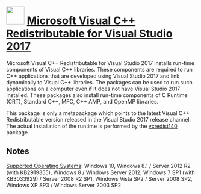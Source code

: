 # <img src="https://cdn.jsdelivr.net/gh/chocolatey-community/chocolatey-coreteampackages@d8a28da83b3b9bf058e1fbbeed5ce74329b73245/icons/vcredist2017.png" width="48" height="48"/> [Microsoft Visual C++ Redistributable for Visual Studio 2017](https://chocolatey.org/packages/vcredist2017)

Microsoft Visual C++ Redistributable for Visual Studio 2017 installs run-time components of Visual C++ libraries. These components are required to run C++ applications that are developed using Visual Studio 2017 and link dynamically to Visual C++ libraries. The packages can be used to run such applications on a computer even if it does not have Visual Studio 2017 installed. These packages also install run-time components of C Runtime (CRT), Standard C++, MFC, C++ AMP, and OpenMP libraries.

This package is only a metapackage which points to the latest Visual C++ Redistributable version released in the Visual Studio 2017 release channel. The actual installation of the runtime is performed by the [vcredist140](https://chocolatey.org/packages/vcredist140) package.

## Notes

[Supported Operating Systems](https://www.visualstudio.com/en-us/productinfo/vs2017-system-requirements-vs): Windows 10, Windows 8.1 / Server 2012 R2 (with KB2919355), Windows 8 / Windows Server 2012, Windows 7 SP1 (with KB3033929) / Server 2008 R2 SP1, Windows Vista SP2 / Server 2008 SP2, Windows XP SP3 / Windows Server 2003 SP2
